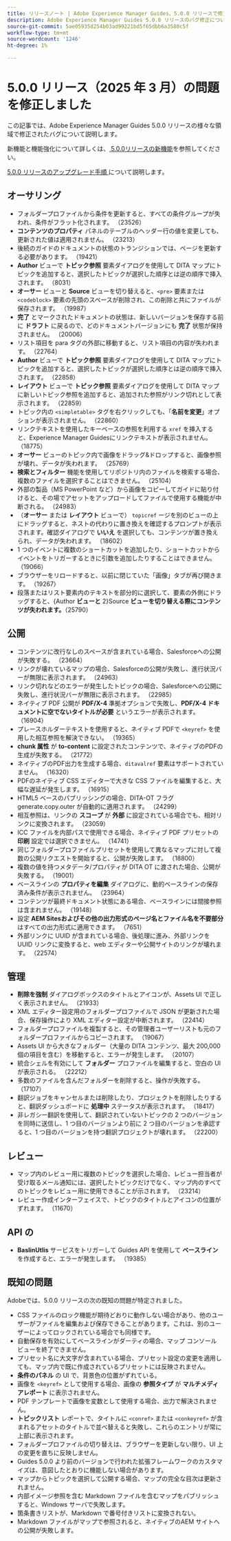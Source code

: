 ```yaml
---
title: リリースノート | Adobe Experience Manager Guides、5.0.0 リリースで修正された問題
description: Adobe Experience Manager Guides 5.0.0 リリースのバグ修正について説明します。
source-git-commit: 5ae05935d254b03ad99221bd5f65dbb6a3580c5f
workflow-type: tm+mt
source-wordcount: '1246'
ht-degree: 1%

---
```


# 5.0.0 リリース（2025 年 3 月）の問題を修正しました

この記事では、Adobe Experience Manager Guides 5.0.0 リリースの様々な領域で修正されたバグについて説明します。


新機能と機能強化について詳しくは、[ 5.0.0リリースの新機能](whats-new-5-0-0.md)を参照してください。

[5.0.0 リリースのアップグレード手順 ](upgrade-instructions-5-0-0.md) について説明します。


## オーサリング

- フォルダープロファイルから条件を更新すると、すべての条件グループが失われ、条件がフラット化されます。 （23526）
- **コンテンツのプロパティ** パネルのテーブルのヘッダー行の値を変更しても、更新された値は適用されません。 （23213）
- 後続のガイドのドキュメントの状態のトランジションでは、ページを更新する必要があります。 （19421）
- **Author** ビューで **トピック参照** 要素ダイアログを使用して DITA マップにトピックを追加すると、選択したトピックが選択した順序とは逆の順序で挿入されます。 （8031）
- **オーサー** ビューと **Source** ビューを切り替えると、`<pre>` 要素または `<codeblock>` 要素の先頭のスペースが削除され、この削除と共にファイルが保存されます。 （19987）
- **完了** とマークされたドキュメントの状態は、新しいバージョンを保存する前に **ドラフト** に戻るので、どのドキュメントバージョンにも **完了** 状態が保持されません。 （20006）
- リスト項目を para タグの外部に移動すると、リスト項目の内容が失われます。 （22764）
- **Author** ビューで **トピック参照** 要素ダイアログを使用して DITA マップにトピックを追加すると、選択したトピックが選択した順序とは逆の順序で挿入されます。 （22858）
- **レイアウト** ビューで **トピック参照** 要素ダイアログを使用して DITA マップに新しいトピック参照を追加すると、追加された参照がリンク切れとして表示されます。 （22859）
- トピック内の `<simpletable>` タグを右クリックしても、「**名前を変更**」オプションが表示されません。 （22860）
- リンクテキストを使用したキーベースの参照を利用する `xref` を挿入すると、Experience Manager Guidesにリンクテキストが表示されません。 （18775）
- **オーサー** ビューのトピック内で画像をドラッグ&amp;ドロップすると、画像参照が壊れ、データが失われます。 （25769）
- **検索とフィルター** 機能を使用してリポジトリ内のファイルを検索する場合、複数のファイルを選択することはできません。 （25104）
- 外部の製品（MS PowerPoint など）から画像をコピーしてガイドに貼り付けると、その場でアセットをアップロードしてファイルで使用する機能が中断される。 （24983）
- （**オーサー** または **レイアウト** ビューで） `topicref` ージを別のビューの上にドラッグすると、ネストの代わりに置き換えを確認するプロンプトが表示されます。確認ダイアログで **いいえ** を選択しても、コンテンツが置き換えられ、データが失われます。 （18602）
- 1 つのイベントに複数のショートカットを追加したり、ショートカットからイベントをトリガーするときに引数を追加したりすることはできません。 （19066）
- ブラウザーをリロードすると、以前に閉じていた「画像」タブが再び開きます。 （19267）
- 段落またはリスト要素内のテキストを部分的に選択して、要素の外側にドラッグすると、{Author **ビューと** 2}Source **ビューを切り替える際にコンテンツが失われます。**（25790）

## 公開

- コンテンツに改行なしのスペースが含まれている場合、Salesforceへの公開が失敗する。 （23664）
- リンクが壊れているマップの場合、Salesforceの公開が失敗し、進行状況バーが無限に表示されます。 （24963）
- リンク切れなどのエラーが発生したトピックの場合、Salesforceへの公開に失敗し、進行状況バーが無限に表示されます。 （22985）
- ネイティブ PDF 公開が **PDF/X-4** 準拠オプションで失敗し、**PDF/X-4 ドキュメントに空でないタイトルが必要** というエラーが表示されます。 （16904）
- プレースホルダーテキストを使用すると、ネイティブ PDFで `<keyref>` を使用した相互参照を解決できない。 （19365）
- **chunk 属性** が **to-content** に設定されたコンテンツで、ネイティブのPDFの生成が失敗する。 （21772）
- ネイティブのPDF出力を生成する場合、`ditavalref` 要素はサポートされていません。 （16320）
- PDFのネイティブ CSS エディターで大きな CSS ファイルを編集すると、大幅な遅延が発生します。 （16915）
- HTML5 ベースのパブリッシングの場合、DITA-OT フラグ generate.copy.outer が自動的に適用されます。 （24299）
- 相互参照は、リンクの **スコープ** が **外部** に設定されている場合でも、相対リンクに変換されます。 （23059）
- ICC ファイルを内部パスで使用できる場合、ネイティブ PDF プリセットの **印刷** 設定では選択できません。 （14741）
- 同じフォルダープロファイルプリセットを使用して異なるマップに対して複数の公開リクエストを開始すると、公開が失敗します。 （18800）
- 複数の値を持つメタデータ/プロパティが DITA OT に渡された場合、公開が失敗する。 （19001）
- ベースラインの **プロパティを編集** ダイアログに、動的ベースラインの保存済み条件が表示されません。  （23964）
- コンテンツが最終ドキュメント状態にある場合、ベースラインには間接参照は含まれません。 （19148）
- 設定 **AEM Sitesおよびその他の出力形式のページ名とファイル名を不要部分** はすべての出力形式に適用できます。 （7651）
- 外部リンクに UUID が含まれている場合、後処理に進み、外部リンクを UUID リンクに変換すると、web エディターや公開サイトのリンクが壊れます。 （22574）


## 管理

- **削除を強制** ダイアログボックスのタイトルとアイコンが、Assets UI で正しく表示されません。 （21933）
- XML エディター設定用のフォルダープロファイルで JSON が更新された場合、保存操作により XML エディター設定が中断されます。 （22414）
- フォルダープロファイルを複製すると、その管理者ユーザーリストも元のフォルダープロファイルからコピーされます。 （19067）
- Assets UI から大きなフォルダー（大量の DITA コンテンツ、最大 200,000 個の項目を含む）を移動すると、エラーが発生します。 （20107）
- 統合シェルを有効にして **フォルダー** プロファイルを編集すると、空白の UI が表示される。 （22212）
- 多数のファイルを含んだフォルダーを削除すると、操作が失敗する。 （17107）
- 翻訳ジョブをキャンセルまたは削除したり、プロジェクトを削除したりすると、翻訳ダッシュボードに **処理中** ステータスが表示されます。 （18417）
- 非レガシー翻訳を使用して、翻訳されていないトピックの 2 つのバージョンを同時に送信し、1 つ目のバージョンより前に 2 つ目のバージョンを承認すると、1 つ目のバージョンを持つ翻訳プロジェクトが壊れます。 （22200）


## レビュー

- マップ内のレビュー用に複数のトピックを選択した場合、レビュー担当者が受け取るメール通知には、選択したトピックだけでなく、マップ内のすべてのトピックをレビュー用に使用できることが示されます。 （23214）
- レビュー作成インターフェイスで、トピックのタイトルとアイコンの位置がずれます。 （11670）


## API の

- **BaslinUtlis** サービスをトリガーして Guides API を使用して **ベースライン** を作成すると、エラーが発生します。 （19385）

## 既知の問題

Adobeでは、5.0.0 リリースの次の既知の問題が特定されました。

- CSS ファイルのロック機能が期待どおりに動作しない場合があり、他のユーザーがファイルを編集および保存できることがあります。これは、別のユーザーによってロックされている場合でも同様です。
- 自動保存を有効にしてベースラインがダーティの場合、マップ コンソール ビューを終了できません。
- プリセット名に大文字が含まれている場合、プリセット設定の変更を適用しても、マップ内で既に作成されているプリセットには反映されません。
- **条件のパネル** の UI で、背景色の位置がずれている。
- 画像を `<keyref>` として使用する場合、画像の **参照タイプ** が **マルチメディアレポート** に表示されません。
- PDF テンプレートで画像を変数として使用する場合、出力で解決されません。
- **トピックリスト** レポートで、タイトルに `<conref>` または `<conkeyref>` が含まれるアセットのタイトルで並べ替えると失敗し、これらのエントリが常に上部に表示されます。
- フォルダープロファイルの切り替えは、ブラウザーを更新しない限り、UI 上の変更を直ちに反映しません。
- Guides 5.0.0 より前のバージョンで行われた拡張フレームワークのカスタマイズは、意図したとおりに機能しない場合があります。
- マップからトピックを選択して公開する場合、マップの完全な目次は更新されません。
- 内部イメージ参照を含む Markdown ファイルを含むマップをパブリッシュすると、Windows サーバで失敗します。
- 箇条書きリストが、Markdown で番号付きリストに変換されない。
- Markdown ファイルがマップで参照されると、ネイティブのAEM サイトへの公開が失敗します。


